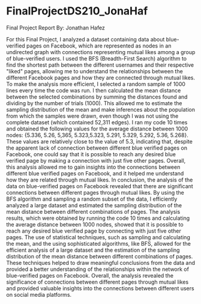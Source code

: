 # FinalProjectDS210_JonaHaf

Final Project Report
By: Jonathan Hafez

For this Final Project, I analyzed a dataset containing data about blue-verified pages on Facebook, which are represented as nodes in an undirected graph with connections representing mutual likes among a group of blue-verified users. I used the BFS (Breadth-First Search) algorithm to find the shortest path between the different usernames and their respective "liked" pages, allowing me to understand the relationships between the different Facebook pages and how they are connected through mutual likes.
To make the analysis more efficient, I selected a random sample of 1000 lines every time the code was run. I then calculated the mean distance between the selected combinations by summing the distances found and dividing by the number of trials (1000). This allowed me to estimate the sampling distribution of the mean and make inferences about the population from which the samples were drawn, even though I was not using the complete dataset (which contained 52,311 edges).
I ran my code 10 times and obtained the following values for the average distance between 1000 nodes: {5.336, 5.26, 5,365, 5.323,5.323, 5.291, 5.329, 5.292, 5.36, 5.268}. These values are relatively close to the value of 5.3, indicating that, despite the apparent lack of connection between different blue verified pages on Facebook, one could say that it is possible to reach any desired blue verified page by making a connection with just five other pages. Overall, this analysis allowed me to gain insights into the connections between different blue verified pages on Facebook, and it helped me understand how they are related through mutual likes. 
In conclusion, the analysis of the data on blue-verified pages on Facebook revealed that there are significant connections between different pages through mutual likes. By using the BFS algorithm and sampling a random subset of the data, I efficiently analyzed a large dataset and estimated the sampling distribution of the mean distance between different combinations of pages. The analysis results, which were obtained by running the code 10 times and calculating the average distance between 1000 nodes, showed that it is possible to reach any desired blue verified page by connecting with just five other pages.
The use of statistical techniques, such as sampling and calculating the mean,  and the using sophisticated algorithms, like BFS, allowed for the efficient analysis of a large dataset and the estimation of the sampling distribution of the mean distance between different combinations of pages. These techniques helped to draw meaningful conclusions from the data and provided a better understanding of the relationships within the network of blue-verified pages on Facebook. Overall, the analysis revealed the significance of connections between different pages through mutual likes and provided valuable insights into the connections between different users on social media platforms.
